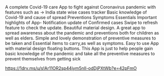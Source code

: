 A complete Covid-19 care App to fight against Coronavirus pandemic with features such as -> India state wise cases tracker Basic knowledge of Covid-19 and cause of spread Preventions Symptoms Essentials Important highlights of App- Notification update of Confirmed cases Swipe to refresh feature to check the update. Beautiful material design. A great app to spread awareness about the pandemic and preventions both for children as well as elders. Simple and lovely demonstration of preventive measures to be taken and Essential items to carry,as well as symptoms. Easy to use App with material design floating buttons. This App is just to help people gain basic knowledge of the pandemic and take all the preventive measures to prevent themselves from getting sick

https://1drv.ms/u/s!Ar11OR2sp44jym5nIl-odDjPXtWb?e=42pFmO
